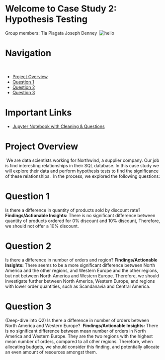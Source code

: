 # Welcome to Case Study 2: Hypothesis Testing
Group members:
Tia Plagata
Joseph Denney
​
![hello](https://tenor.com/view/are-you-testing-me-satan-father-priest-gif-17392429)
​
# Navigation
​
* [Project Overview](#Project-Overview)
* [Question 1](#Question-1)
* [Question 2](#Question-2)
* [Question 3](#Question-3)
​
# Important Links
* [Jupyter Notebook with Cleaning & Questions](https://github.com/JosephDenney/dsc-case-study-hypothesis-testing/blob/master/notebooks/student.ipynb)
​
# Project Overview
​
We are data scientists working for Northwind, a supplier company. Our job is find interesting relationships in their SQL database. In this case study we will explore their data and perform hypothesis tests to find the significance of these relationships.
​
In the process, we explored the following questions: 
​
# Question 1
Is there a difference in quantity of products sold by discount rate?
​
**Findings/Actionable Insights:**
There is no significant difference between quantity of products ordered for 0% discount and 10% discount, Therefore, we should not offer a 10% discount.
​
# Question 2
Is there a difference in number of orders and region?
​
**Findings/Actionable Insights:**
There seems to be a more significant difference between North America and the other regions, and Western Europe and the other regions, but not between North America and Western Europe. Therefore, we should investigate further between North America, Western Europe, and regions with lower order quantities, such as Scandanavia and Central America. 
​
# Question 3
(Deep-dive into Q2)
Is there a difference in number of orders between North America and Western Europe?
​
**Findings/Actionable Insights:**
There is no significant difference between mean number of orders in North America and Western Europe. They are the two regions with the highest mean number of orders, compared to all other regions. Therefore, when allocating budgets, we should consider this finding, and potentially allocate an even amount of resources amongst them. 






